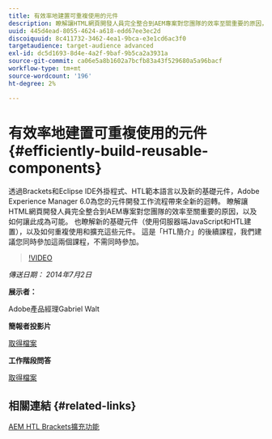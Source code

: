 ```yaml
---
title: 有效率地建置可重複使用的元件
description: 瞭解讓HTML網頁開發人員完全整合到AEM專案對您團隊的效率至關重要的原因，以及如何讓此成為可能。 也瞭解新的基礎元件（使用伺服器端JavaScript和HTL建置），以及如何重複使用和擴充這些元件。
uuid: 445d4ead-8055-4624-a618-edd67ee3ec2d
discoiquuid: 8c411732-3462-4ea1-9bca-e3e1cd6ac3f0
targetaudience: target-audience advanced
exl-id: dc5d1693-8d4e-4a2f-9baf-9b5ca2a3931a
source-git-commit: ca06e5a8b1602a7bcfb83a43f529680a5a96bacf
workflow-type: tm+mt
source-wordcount: '196'
ht-degree: 2%

---
```


# 有效率地建置可重複使用的元件{#efficiently-build-reusable-components}

透過Brackets和Eclipse IDE外掛程式、HTL範本語言以及新的基礎元件，Adobe Experience Manager 6.0為您的元件開發工作流程帶來全新的迴轉。 瞭解讓HTML網頁開發人員完全整合到AEM專案對您團隊的效率至關重要的原因，以及如何讓此成為可能。 也瞭解新的基礎元件（使用伺服器端JavaScript和HTL建置），以及如何重複使用和擴充這些元件。 這是「HTL簡介」的後續課程，我們建議您同時參加這兩個課程，不需同時參加。

>[!VIDEO](https://video.tv.adobe.com/v/19503/?quality=9)

*傳送日期： 2014年7月2日*

**展示者：**

Adobe產品經理Gabriel Walt

**簡報者投影片**

[取得檔案](assets/efficiently-build-reusable-components.pdf)

**工作階段問答**

[取得檔案](assets/efficiently-build-reusable-components-q-a.pdf)

## 相關連結 {#related-links}

[AEM HTL Brackets擴充功能](https://github.com/Adobe-Marketing-Cloud/aem-brackets-extension#AEM6#BeautifulMarkup)

<!--
[Get back to the Overview](https://helpx.adobe.com/experience-manager/kt/eseminars/gems/aem-index.html)
-->
